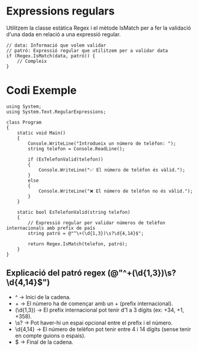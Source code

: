 # Expressions regulars
Utilitzem la classe estàtica Regex i el mètode IsMatch per a fer la validació d'una dada en relació a una expressió regular.  
```CSharp
// data: Informació que volem validar
// patró: Expressió regular que utilitzem per a validar data
if (Regex.IsMatch(data, patró)) {   
    // Compleix
} 
```


# Codi Exemple
```CSharp
using System;
using System.Text.RegularExpressions;

class Program
{
    static void Main()
    {
        Console.WriteLine("Introdueix un número de telèfon: ");
        string telefon = Console.ReadLine();

        if (EsTelefonValid(telefon))
        {
            Console.WriteLine("✅ El número de telèfon és vàlid.");
        }
        else
        {
            Console.WriteLine("❌ El número de telèfon no és vàlid.");
        }
    }

    static bool EsTelefonValid(string telefon)
    {
        // Expressió regular per validar números de telèfon internacionals amb prefix de país
        string patró = @"^\+(\d{1,3})\s?\d{4,14}$";

        return Regex.IsMatch(telefon, patró);
    }
}
```
## Explicació del patró regex (@"^\+(\d{1,3})\s?\d{4,14}$")
* ^ → Inici de la cadena.
* \+ → El número ha de començar amb un + (prefix internacional).
* (\d{1,3}) → El prefix internacional pot tenir d’1 a 3 dígits (ex: +34, +1, +358).
* \s? → Pot haver-hi un espai opcional entre el prefix i el número.
* \d{4,14} → El número de telèfon pot tenir entre 4 i 14 dígits (sense tenir en compte guions o espais).
* $ → Final de la cadena.